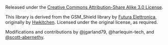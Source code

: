 Released under the [Creative Commons Attribution-Share Alike 3.0 License](http://www.creativecommons.org/licenses/by-sa/3.0/).

This library is derived from the GSM_Shield library by [Futura Elettronica](http://www.futurashop.it), originally by [Hwkitchen](http://www.hwkitchen.com). Licensed under the original license, as required. 

Modifications and contributions by @jgarland79, @harlequin-tech, and [@scott-abernethy](https://github.com/scott-abernethy).
